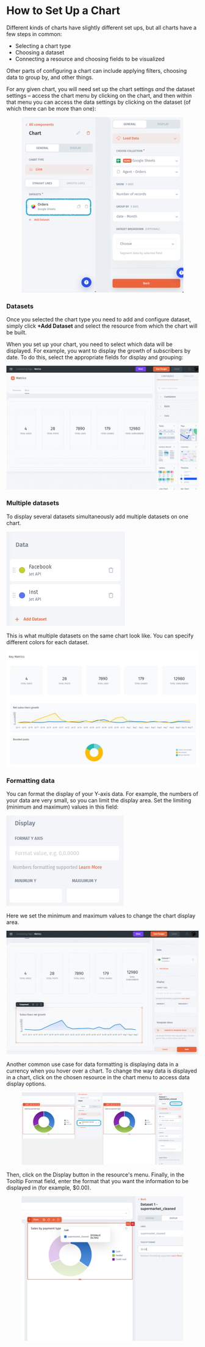 # How to Set Up a Chart

Different kinds of charts have slightly different set ups, but all charts have a few steps in common:

* Selecting a chart type
* Choosing a dataset
* Connecting a resource and choosing fields to be visualized

Other parts of configuring a chart can include applying filters, choosing data to group by, and other things.&#x20;

For any given chart, you will need set up the chart settings _and_ the dataset settings – access the chart menu by clicking on the chart, and then within that menu you can access the data settings by clicking on the dataset (of which there can be more than one):

<figure><img src="../../../../../.gitbook/assets/image (7) (1).png" alt=""><figcaption></figcaption></figure>



### Datasets

Once you selected the chart type you need to add and configure dataset, simply click **+Add Dataset** and select the resource from which the chart will be built.&#x20;

When you set up your chart, you need to select which data will be displayed. For example, you want to display the growth of subscribers by date. To do this, select the appropriate fields for display and grouping:

![](<../../../../../.gitbook/assets/GIF (232).gif>)

### Multiple datasets

To display several datasets simultaneously add multiple datasets on one chart.

![](<../../../../../.gitbook/assets/image (674).png>)

This is what multiple datasets on the same chart look like. You can specify different colors for each dataset.

![](<../../../../../.gitbook/assets/image (675).png>)

### Formatting data

You can format the display of your Y-axis data. For example, the numbers of your data are very small, so you can limit the display area. Set the limiting (minimum and maximum) values in this field:

![](<../../../../../.gitbook/assets/image (676).png>)

Here we set the minimum and maximum values to change the chart display area.

![](<../../../../../.gitbook/assets/GIF (233).gif>)

Another common use case for data formatting is displaying data in a currency when you hover over a chart. To change the way data is displayed in a chart, click on the chosen resource in the chart menu to access data display options.&#x20;

<figure><img src="../../../../../.gitbook/assets/image (4) (6).png" alt=""><figcaption></figcaption></figure>

Then, click on the Display button in the resource's menu. Finally, in the Tooltip Format field, enter the format that you want the information to be displayed in (for example, $0.00).

<figure><img src="../../../../../.gitbook/assets/image (3) (2).png" alt=""><figcaption></figcaption></figure>

